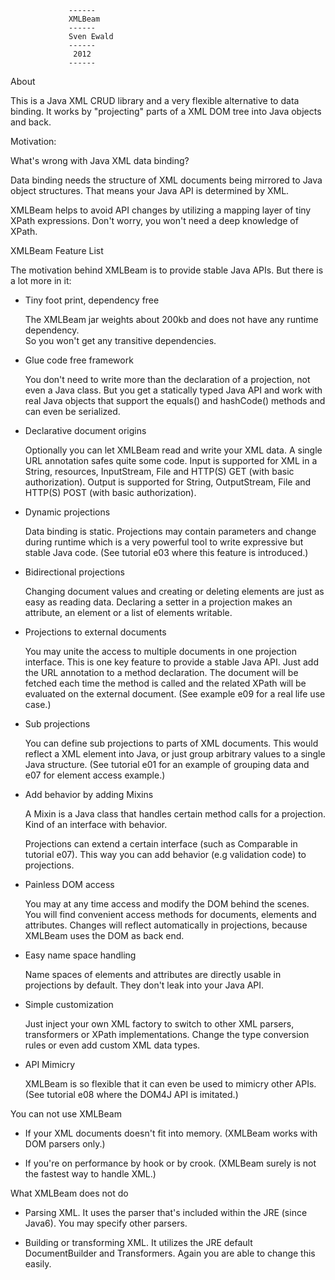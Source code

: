                  ------
                 XMLBeam
                 ------
                 Sven Ewald
                 ------
                  2012
                 ------


About

 This is a Java XML CRUD library and a very flexible alternative to data binding.
 It works by "projecting" parts of a XML DOM tree into Java objects and back.   

Motivation: 

 What's wrong with Java XML data binding?
 
 Data binding needs the structure of XML documents being mirrored to Java object structures.
 That means your Java API is determined by XML.
 
 XMLBeam helps to avoid API changes by utilizing a mapping layer of tiny XPath expressions.
 Don't worry, you won't need a deep knowledge of XPath.

XMLBeam Feature List

 The motivation behind XMLBeam is to provide stable Java APIs.
 But there is a lot more in it:

 * Tiny foot print, dependency free
 
   The XMLBeam jar weights about 200kb and does not have any runtime dependency.  
   So you won't get any transitive dependencies.

 * Glue code free framework
 
   You don't need to write more than the declaration of a projection, not even a Java class. 
   But you get a statically typed Java API and work with real Java objects that support the equals() and hashCode() methods and can even be serialized.  

 * Declarative document origins
 
   Optionally you can let XMLBeam read and write your XML data.
   A single URL annotation safes quite some code.
   Input is supported for XML in a String, resources, InputStream, File and HTTP(S) GET (with basic authorization).
   Output is supported for String, OutputStream, File and HTTP(S) POST (with basic authorization).
    
 * Dynamic projections
 
   Data binding is static. Projections may contain parameters and change during runtime which is a very powerful tool
   to write expressive but stable Java code. (See tutorial e03 where this feature is introduced.)
   
 * Bidirectional projections

   Changing document values and creating or deleting elements are just as easy as reading data.
   Declaring a setter in a projection makes an attribute, an element or a list of elements writable.

 * Projections to external documents
 
   You may unite the access to multiple documents in one projection interface.
   This is one key feature to provide a stable Java API. 
   Just add the URL annotation to a method declaration.
   The document will be fetched each time the method is called and the related XPath will be evaluated on the external document.
   (See example e09 for a real life use case.)  

 * Sub projections
 
   You can define sub projections to parts of XML documents. This would reflect a XML element into Java,
   or just group arbitrary values to a single Java structure. (See tutorial e01 for an example of grouping 
   data and e07 for element access example.)
   
 * Add behavior by adding Mixins
 
   A Mixin is a Java class that handles certain method calls for a projection. Kind of an interface with behavior.
 
   Projections can extend a certain interface (such as Comparable in tutorial e07).
   This way you can add behavior (e.g validation code) to projections. 
  
 * Painless DOM access
 
   You may at any time access and modify the DOM behind the scenes. You will find convenient access methods for documents, elements and attributes.
   Changes will reflect automatically in projections, because XMLBeam uses the DOM as back end. 
   
 * Easy name space handling
 
   Name spaces of elements and attributes are directly usable in projections by default. They don't leak into your Java API.

 * Simple customization
 
   Just inject your own XML factory to switch to other XML parsers, transformers or XPath implementations.
   Change the type conversion rules or even add custom XML data types.
   
 * API Mimicry
 
   XMLBeam is so flexible that it can even be used to mimicry other APIs.
   (See tutorial e08 where the DOM4J API is imitated.)
   
   
You can not use XMLBeam
 
 * If your XML documents doesn't fit into memory. (XMLBeam works with DOM parsers only.)

 * If you're on performance by hook or by crook. (XMLBeam surely is not the fastest way to handle XML.)
  
What XMLBeam does not do

 * Parsing XML. It uses the parser that's included within the JRE (since Java6). You may specify other parsers.
 
 * Building or transforming XML. It utilizes the JRE default DocumentBuilder and Transformers. Again you are able to change this easily.
 

